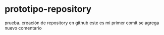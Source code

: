 # prototipo-repository
prueba. creación de repository en github
este es mi primer comit
se agrega nuevo comentario